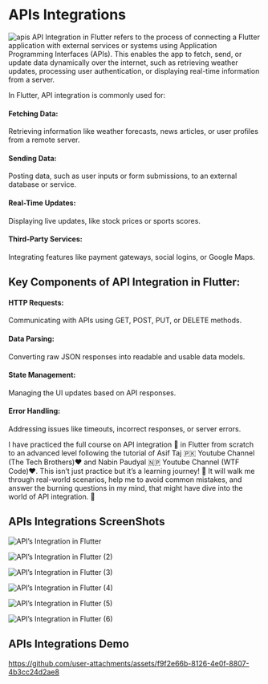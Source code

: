# APIs Integrations

![apis](https://github.com/user-attachments/assets/547c830c-343b-4152-8aaa-1d5f04576699)
API Integration in Flutter refers to the process of connecting a Flutter application with external services or systems using Application Programming Interfaces (APIs). This enables the app to fetch, send, or update data dynamically over the internet, such as retrieving weather updates, processing user authentication, or displaying real-time information from a server.

In Flutter, API integration is commonly used for:

#### Fetching Data: 
Retrieving information like weather forecasts, news articles, or user profiles from a remote server.

#### Sending Data: 
Posting data, such as user inputs or form submissions, to an external database or service.

#### Real-Time Updates: 
Displaying live updates, like stock prices or sports scores.

#### Third-Party Services: 
Integrating features like payment gateways, social logins, or Google Maps.

## Key Components of API Integration in Flutter:

#### HTTP Requests: 
Communicating with APIs using GET, POST, PUT, or DELETE methods.

#### Data Parsing:
Converting raw JSON responses into readable and usable data models.

#### State Management: 
Managing the UI updates based on API responses.

#### Error Handling:
Addressing issues like timeouts, incorrect responses, or server errors.

I have practiced the full course on API integration 🚀 in Flutter from scratch to an advanced level following the tutorial of Asif Taj 🇵🇰 Youtube Channel (The Tech Brothers)❤️ and Nabin Paudyal 🇳🇵 Youtube Channel (WTF Code)❤️. This isn’t just practice but it’s a learning journey! 🚀 It will walk me through real-world scenarios, help me to avoid common mistakes, and answer the burning questions in my mind, that might have dive into the world of API integration. 🚀

## APIs Integrations ScreenShots
![API’s Integration in Flutter](https://github.com/user-attachments/assets/4ff95c4c-fd1c-4a85-b39f-aea14de60f0b)

![API’s Integration in Flutter (2)](https://github.com/user-attachments/assets/f6688dd3-bbb2-4951-bff8-3683a295301a)

![API’s Integration in Flutter (3)](https://github.com/user-attachments/assets/f6efe0cf-7e58-4469-be40-bfc0de6050e6)

![API’s Integration in Flutter (4)](https://github.com/user-attachments/assets/169d234b-bccc-40c1-83cc-d20b14477d01)

![API’s Integration in Flutter (5)](https://github.com/user-attachments/assets/294829a4-0daf-4522-9585-1621e18cce23)

![API’s Integration in Flutter (6)](https://github.com/user-attachments/assets/92129c7c-60e4-48e4-9dc0-ca4b32111f25)

## APIs Integrations Demo

https://github.com/user-attachments/assets/f9f2e66b-8126-4e0f-8807-4b3cc24d2ae8

